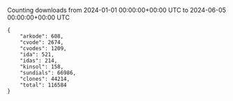 
Counting downloads from 2024-01-01 00:00:00+00:00 UTC to 2024-06-05 00:00:00+00:00 UTC

```
{
    "arkode": 608,
    "cvode": 2674,
    "cvodes": 1209,
    "ida": 521,
    "idas": 214,
    "kinsol": 158,
    "sundials": 66986,
    "clones": 44214,
    "total": 116584
}
```
